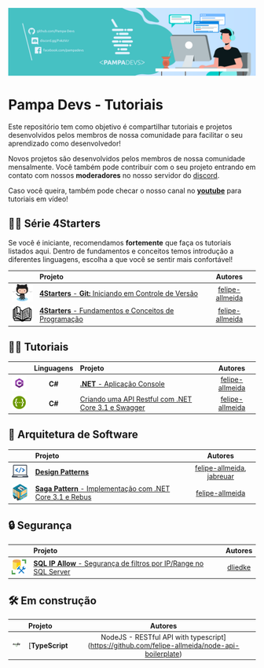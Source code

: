 <p align="center">
     <img src="/images/pampadevs.png" alt="Git" width="1000px" />
</p>

# Pampa Devs - Tutoriais

Este repositório tem como objetivo é compartilhar tutoriais e projetos desenvolvidos pelos membros de nossa comunidade para facilitar o seu aprendizado como desenvolvedor!

Novos projetos são desenvolvidos pelos membros de nossa comunidade mensalmente. Você também pode contribuir com o seu projeto entrando em contato com nossos **moderadores** no nosso servidor do [discord](https://discord.gg/FvkzVcr).

Caso você queira, também pode checar o nosso canal no [**youtube**](https://www.youtube.com/channel/UC0qwajlgqCKFnyoTbsycMOg) para tutoriais em vídeo!

## 🧑‍🎓 Série 4Starters
Se você é iniciante, recomendamos **fortemente** que faça os tutoriais listados aqui. Dentro de fundamentos e conceitos temos introdução a diferentes linguagens, escolha a que você se sentir mais confortável!

|       | Projeto | Autores
:---: | :--- | :---:
<img src="/images/git_logo.png" width="50px" /> | [**4Starters** - **Git:** Iniciando em Controle de Versão](https://github.com/Go-Horse-Coding/git-tutorial/blob/master/README.md) | [felipe-allmeida](https://github.com/felipe-allmeida)
<img src="/images/book.png" width="50px" /> | [**4Starters** - Fundamentos e Conceitos de Programação](https://github.com/Pampa-Devs/4starters) | [felipe-allmeida](https://github.com/felipe-allmeida)


## 🧑‍💻 Tutoriais

|       | Linguagens | Projeto | Autores
:---: | :---: | :--- | :---:
<img src="/images/csharp.png" width="50px" /> | **C#** | [**.NET** - Aplicação Console](https://github.com/Go-Horse-Coding/csharp-tutorial/blob/master/README.md) | [felipe-allmeida](https://github.com/felipe-allmeida)
<img src="/images/swagger.png" width="50px"> | **C#** | [Criando uma API Restful com .NET Core 3.1 e Swagger](https://github.com/felipe-allmeida/SwaggerSample) | [felipe-allmeida](https://github.com/felipe-allmeida)

## 🧱 Arquitetura de Software

|       | Projeto | Autores
:---: | :--- | :---:
<img src="/images/designpatterns.png" width="50px" /> | [**Design Patterns**]((https://github.com/Pampa-Devs/design-patterns)) | [felipe-allmeida](https://github.com/felipe-allmeida), [jabreuar](https://github.com/jabreuar)
<img src="/images/rebus.png" width="50px" /> | [**Saga Pattern** - Implementação com .NET Core 3.1 e Rebus](https://github.com/felipe-allmeida/RebusWithRabbitMQ) | [felipe-allmeida](https://github.com/felipe-allmeida)

## 🔒 Segurança

|       | Projeto | Autores
:---: | :--- | :---:
<img src="/images/sqlserver.png" width="35px" /> | [**SQL IP Allow** - Segurança de filtros por IP/Range no SQL Server](https://github.com/dliedke/sqlipallow) | [dliedke](https://github.com/dliedke)

## 🛠️ Em construção 

|       | Projeto | Autores
:---: | :--- | :---:
<img src="/images/nodejs-new-pantone-black.svg" width="50px" /> | [**TypeScript** | NodeJS - RESTful API with typescript](https://github.com/felipe-allmeida/node-api-boilerplate) | [felipe-allmeida](https://github.com/felipe-allmeida)